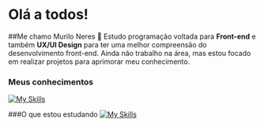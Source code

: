 # Olá a todos! 
##Me chamo Murilo Neres 👋
Estudo programação voltada para **Front-end** e também **UX/UI Design** para ter uma melhor compreensão do desenvolvimento front-end.
Ainda não trabalho na área, mas estou focado em realizar projetos para aprimorar meu conhecimento.

### Meus conhecimentos  
[![My Skills](https://skillicons.dev/icons?i=html,css,js,bootstrap,mysql,figma&perline=10)](https://skillicons.dev)  

###O que estou estudando
[![My Skills](https://skillicons.dev/icons?i=react,php,ts,xd&perline=10)](https://skillicons.dev)
